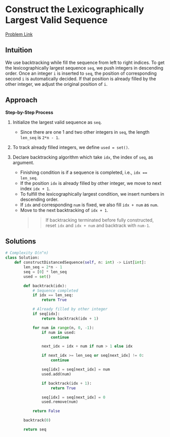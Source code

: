 **Construct the Lexicographically Largest Valid Sequence**
=
[Problem Link](https://leetcode.com/problems/construct-the-lexicographically-largest-valid-sequence/description)

## Intuition
We use backtracking while fill the sequence from left to right indices. 
To get the lexicographically largest sequence `seq`, we push integers in descending order. 
Once an integer `i` is inserted to `seq`, the position of corresponding second `i` is automatically decided. 
If that position is already filled by the other integer, we adjust the original position of `i`.

## Approach
**Step-by-Step Process**

1. Initialize the largest valid sequence as `seq`.
    - Since there are one 1 and two other integers in `seq`, the length `len_seq` is `2*n - 1`.
  
2. To track already filled integers, we define `used = set()`.

3. Declare backtracking algorithm which take `idx`, the index of `seq`, as argument.
    - Finishing condition is if a sequence is completed, i.e., `idx == len_seq`.
    - If the position `idx` is already filled by other integer, we move to next index `idx + 1`.
    - To fulfill the lexicographically largest condition, we insert numbers in descending order.
    - If `idx` and corresponding `num` is fixed, we also fill `idx + num` as `num`.
    - Move to the next backtracking of `idx + 1`.
      >> If backtracking terminated before fully constructed, reset `idx` and `idx + num` and backtrack with `num-1`.
  
## Solutions
```python
# Complexity O(n^n)
class Solution:
    def constructDistancedSequence(self, n: int) -> List[int]:
        len_seq = 2*n - 1
        seq = [0] * len_seq
        used = set()

        def backtrack(idx):
            # Sequence completed
            if idx == len_seq:
                return True

            # Already filled by other integer 
            if seq[idx]:
                return backtrack(idx + 1)

            for num in range(n, 0, -1):
                if num in used:
                    continue

                next_idx = idx + num if num > 1 else idx

                if next_idx >= len_seq or seq[next_idx] != 0:
                    continue

                seq[idx] = seq[next_idx] = num
                used.add(num)

                if backtrack(idx + 1):
                    return True

                seq[idx] = seq[next_idx] = 0
                used.remove(num)

            return False

        backtrack(0)

        return seq
```
